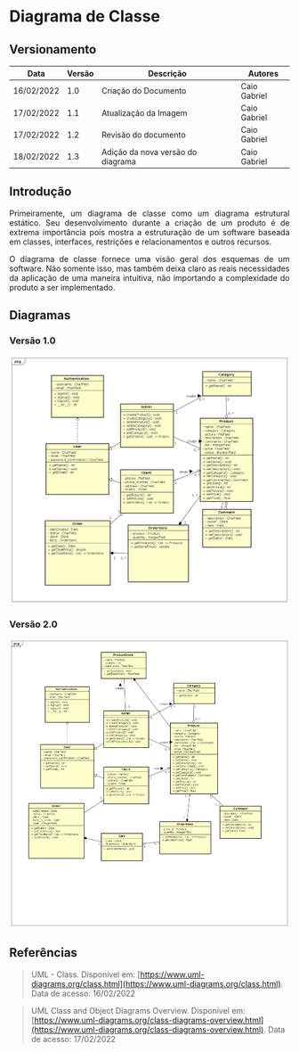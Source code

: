 # Diagrama de Classe


## Versionamento

| Data | Versão | Descrição | Autores |
| ---------- | ----- | ------------------------------- | ------------ |
| 16/02/2022 | 1.0 | Criação do Documento              | Caio Gabriel |
| 17/02/2022 | 1.1 | Atualização da Imagem             | Caio Gabriel |
| 17/02/2022 | 1.2 | Revisão do documento              | Caio Gabriel |
| 18/02/2022 | 1.3 | Adição da nova versão do diagrama | Caio Gabriel |


## Introdução

<p align="justify">Primeiramente, um diagrama de classe como um diagrama estrutural estático. Seu desenvolvimento durante a criação de um produto é de extrema importância pois mostra a estruturação de um software baseada em classes, interfaces, restrições e relacionamentos e outros recursos.</p> 
<p align="justify">O diagrama de classe fornece uma visão geral dos esquemas de um software. Não somente isso, mas também deixa claro as reais necessidades da aplicação de uma maneira intuitiva, não importando a complexidade do produto a ser implementado.</p>


## Diagramas

### Versão 1.0
[![Diagrama](../modelagem/imagensdiagramas/diagrama_de_classes_3.jpg)](../modelagem/imagensdiagramas/diagrama_de_classes_3.jpg)

### Versão 2.0
[![Diagrama](../modelagem/imagensdiagramas/diagrama_de_classes_4.jpg)](../modelagem/imagensdiagramas/diagrama_de_classes_4.jpg)


## Referências

> UML - Class. Disponível em: [https://www.uml-diagrams.org/class.html](https://www.uml-diagrams.org/class.html). Data de acesso: 16/02/2022

> UML Class and Object Diagrams Overview. Disponível em:[https://www.uml-diagrams.org/class-diagrams-overview.html](https://www.uml-diagrams.org/class-diagrams-overview.html). Data de acesso: 17/02/2022